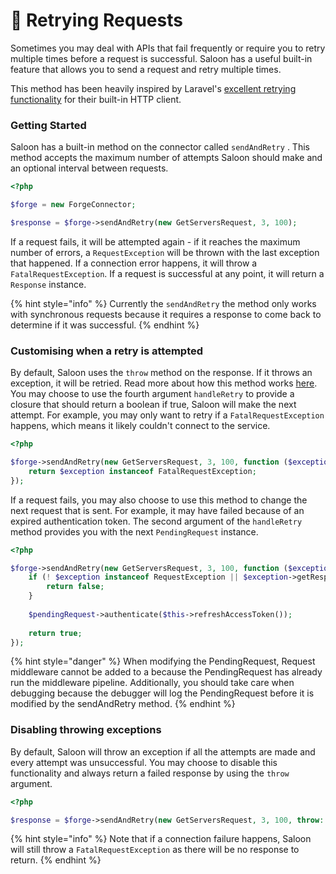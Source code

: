 # 🎯 Retrying Requests

Sometimes you may deal with APIs that fail frequently or require you to retry multiple times before a request is successful. Saloon has a useful built-in feature that allows you to send a request and retry multiple times.&#x20;

This method has been heavily inspired by Laravel's [excellent retrying functionality](https://laravel.com/docs/9.x/http-client#retries) for their built-in HTTP client.

### Getting Started

Saloon has a built-in method on the connector called `sendAndRetry` . This method accepts the maximum number of attempts Saloon should make and an optional interval between requests.

```php
<?php

$forge = new ForgeConnector;

$response = $forge->sendAndRetry(new GetServersRequest, 3, 100);
```

If a request fails, it will be attempted again - if it reaches the maximum number of errors, a `RequestException` will be thrown with the last exception that happened. If a connection error happens, it will throw a `FatalRequestException`. If a request is successful at any point, it will return a `Response` instance.

{% hint style="info" %}
Currently the `sendAndRetry` the method only works with synchronous requests because it requires a response to come back to determine if it was successful.&#x20;
{% endhint %}

### Customising when a retry is attempted

By default, Saloon uses the `throw` method on the response. If it throws an exception, it will be retried. Read more about how this method works [here](../the-basics/handling-failures.md). You may choose to use the fourth argument `handleRetry` to provide a closure that should return a boolean if true, Saloon will make the next attempt. For example, you may only want to retry if a `FatalRequestException` happens, which means it likely couldn't connect to the service.

```php
<?php

$forge->sendAndRetry(new GetServersRequest, 3, 100, function ($exception) {
    return $exception instanceof FatalRequestException;
});
```

If a request fails, you may also choose to use this method to change the next request that is sent. For example, it may have failed because of an expired authentication token. The second argument of the `handleRetry` method provides you with the next `PendingRequest` instance.

```php
<?php

$forge->sendAndRetry(new GetServersRequest, 3, 100, function ($exception, $pendingRequest) {
    if (! $exception instanceof RequestException || $exception->getResponse()->status() !== 401) {
        return false;
    }
    
    $pendingRequest->authenticate($this->refreshAccessToken());
    
    return true;
});
```

{% hint style="danger" %}
When modifying the PendingRequest,  Request middleware cannot be added to a because the PendingRequest has already run the middleware pipeline. Additionally, you should take care when debugging because the debugger will log the PendingRequest before it is modified by the sendAndRetry method.
{% endhint %}

### Disabling throwing exceptions

By default, Saloon will throw an exception if all the attempts are made and every attempt was unsuccessful. You may choose to disable this functionality and always return a failed response by using the `throw` argument.

```php
<?php

$response = $forge->sendAndRetry(new GetServersRequest, 3, 100, throw: false);
```

{% hint style="info" %}
Note that if a connection failure happens, Saloon will still throw a `FatalRequestException` as there will be no response to return.
{% endhint %}
